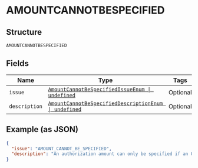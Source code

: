 
# AMOUNTCANNOTBESPECIFIED

## Structure

`AMOUNTCANNOTBESPECIFIED`

## Fields

| Name | Type | Tags | Description |
|  --- | --- | --- | --- |
| `issue` | [`AmountCannotBeSpecifiedIssueEnum \| undefined`](../../doc/models/amount-cannot-be-specified-issue-enum.md) | Optional | - |
| `description` | [`AmountCannotBeSpecifiedDescriptionEnum \| undefined`](../../doc/models/amount-cannot-be-specified-description-enum.md) | Optional | - |

## Example (as JSON)

```json
{
  "issue": "AMOUNT_CANNOT_BE_SPECIFIED",
  "description": "An authorization amount can only be specified if an Order has been saved by calling /v2/checkout/orders/{order_id}/save.  Please save the order and try again."
}
```

